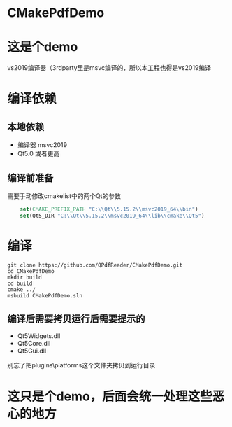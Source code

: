 # CMakePdfDemo

# 这是个demo
vs2019编译器（3rdparty里是msvc编译的，所以本工程也得是vs2019编译
# 编译依赖
## 本地依赖
- 编译器 msvc2019
- Qt5.0 或者更高

## 编译前准备
需要手动修改cmakelist中的两个Qt的参数

```cmake
	set(CMAKE_PREFIX_PATH "C:\\Qt\\5.15.2\\msvc2019_64\\bin")
	set(Qt5_DIR "C:\\Qt\\5.15.2\\msvc2019_64\\lib\\cmake\\Qt5")
```

# 编译
```shell
git clone https://github.com/QPdfReader/CMakePdfDemo.git
cd CMakePdfDemo
mkdir build
cd build
cmake ../
msbuild CMakePdfDemo.sln
```

## 编译后需要拷贝运行后需要提示的

- Qt5Widgets.dll
- Qt5Core.dll
- Qt5Gui.dll

别忘了把plugins\platforms这个文件夹拷贝到运行目录


# 这只是个demo，后面会统一处理这些恶心的地方